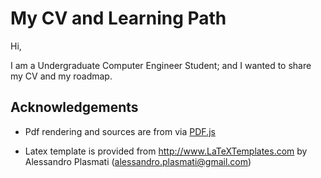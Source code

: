 # My CV and Learning Path

Hi, 

I am a Undergraduate Computer Engineer Student; and I wanted to share my CV and my roadmap.

## Acknowledgements

- Pdf rendering and sources are from via [PDF.js](https://mozilla.github.io/pdf.js/getting_started/#download)

- Latex template is provided from http://www.LaTeXTemplates.com by Alessandro Plasmati (alessandro.plasmati@gmail.com) 
